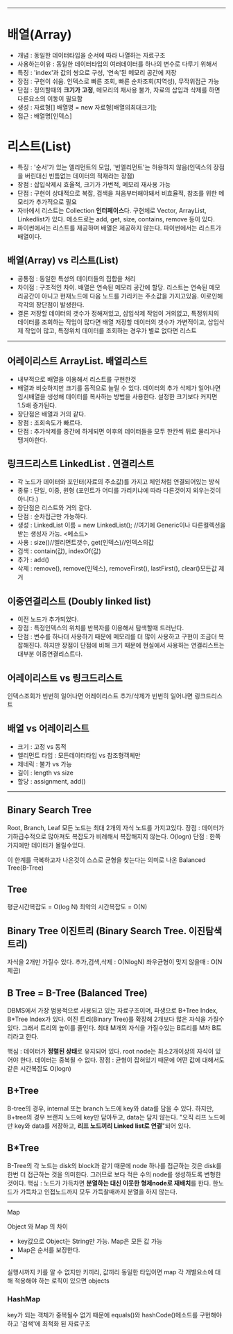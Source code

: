 
---
# 배열(Array)
- 개념 : 동일한 데이터타입을 순서에 따라 나열하는 자료구조
- 사용하는이유 : 동일한 데이터타입의 여러데이터를 하나의 변수로 다루기 위해서
- 특징 : 'index'과 값의 쌍으로 구성, '연속'된 메모리 공간에 저장
- 장점 : 구현이 쉬움. 인덱스로 빠른 조회, 빠른 순차조회(지역성), 무작위접근 가능
- 단점 : 정의할때의 **크기가 고정**, 메모리의 재사용 불가, 자료의 삽입과 삭제를 하면 다른요소의 이동이 필요함
- 생성 : 자료형[] 배열명 = new 자료형[배열의최대크기];
- 접근 : 배열명[인덱스]

# 리스트(List)
- 특징 : '순서'가 있는 엘리먼트의 모임, '빈엘리먼트'는 허용하지 않음(인덱스의 장점을 버린대신 빈틈없는 데이터의 적재라는 장점)
- 장점 : 삽입삭제시 효율적, 크기가 가변적, 메모리 재사용 가능
- 단점 : 구현이 상대적으로 복잡, 검색을 처음부터해야돼서 비효율적, 참조를 위한 메모리가 추가적으로 필요
- 자바에서 리스트는 Collection **인터페이스**다. 구현체로 Vector, ArrayList, Linkedlist가 있다.
  메소드로는 add, get, size, contains, remove 등이 있다.
- 파이썬에서는 리스트를 제공하며 배열은 제공하지 않는다. 파이썬에서는 리스트가 배열이다.

## 배열(Array) vs 리스트(List)
- 공통점 : 동일한 특성의 데이터들의 집합을 처리
- 차이점 : 구조적인 차이.
  배열은 연속된 메모리 공간에 할당.
  리스트는 연속된 메모리공간이 아니고 현재노드에 다음 노드를 가리키는 주소값을 가지고있음.
  이로인해 각각의 장단점이 발생한다.
- 결론
  저장할 데이터의 갯수가 정해져있고, 삽입삭제 작업이 거의없고, 특정위치의 데이터를 조회하는 작업이 많다면 배열
  저장할 데이터의 갯수가 가변적이고, 삽입삭제 작업이 많고, 특정위치 데이터를 조회하는 경우가 별로 없다면 리스트
---

## 어레이리스트 ArrayList. 배열리스트
- 내부적으로 배열을 이용해서 리스트를 구현한것
- 배열과 비슷하지만 크기를 동적으로 늘릴 수 있다.
 데이터의 추가 삭제가 일어나면 임시배열을 생성해 데이터를 복사하는 방법을 사용한다.
 설정한 크기보다 커지면 1.5배 증가된다.
- 장단점은 배열과 거의 같다.
- 장점 : 조회속도가 빠르다.
- 단점 : 추가삭제를 중간에 하게되면 이후의 데이터들을 모두 한칸씩 뒤로 물리거나 땡겨야한다.

## 링크드리스트 LinkedList . 연결리스트
- 각 노드가 데이터와 포인터(자료의 주소값)를 가지고 체인처럼 연결되어있는 방식
- 종류 : 단일, 이중, 원형
        (포인트가 어디를 가리키냐에 따라 다른것이지 외우는것이 아니다.)
- 장단점은 리스트와 거의 같다.
- 단점 : 순차접근만 가능하다.
- 생성 : LinkedList 이름 = new LinkedList(); 	//여기에 Generic이나 다른컬렉션을 받는 생성자 가능.
<메소드>
- 사용 : size()//엘리먼트갯수, get(인덱스)//인덱스의값
- 검색 : contain(값), indexOf(값)
- 추가 : add()
- 삭제 : remove(), remove(인덱스), removeFirst(), lastFirst(), clear()모든값 제거

## 이중연결리스트 (Doubly linked list)
- 이전 노드가 추가되었다.
- 장점 : 특정인덱스의 위치를 반복자를 이용해서 탐색할때 드러난다.
- 단점 : 변수를 하나더 사용하기 때문에 메모리를 더 많이 사용하고 구현이 조금더 복잡해진다.
하지만 장점이 단점에 비해 크기 때문에 현실에서 사용하는 연결리스트는 대부분 이중연결리스트다.


## 어레이리스트 vs 링크드리스트
인덱스조회가 빈번히 일어나면 어레이리스트
추가/삭제가 빈번히 일어나면 링크드리스트

## 배열 vs 어레이리스트
- 크기 : 고정 vs 동적
- 엘리먼트 타입 : 모든데이터타입 vs 참조형객체만
- 제네릭 : 불가 vs 가능
- 길이 : length vs size
- 할당 : assignment, add()

---
## Binary Search Tree
Root, Branch, Leaf
모든 노드는 최대 2개의 자식 노드를 가지고있다.
장점 : 데이터가 기하급수적으로 많아져도 복잡도가 비례해서 복잡해지지 않는다.
O(logn)
단점 : 한쪽 가지에만 데이터가 몰릴수있다.

이 한계를 극복하고자 나온것이 스스로 균형을 찾는다는 의미로 나온 Balanced Tree(B-Tree)

## Tree
평균시간복잡도 = O(log N)
최악의 시간복잡도 = O(N)

## Binary Tree 이진트리 (Binary Search Tree. 이진탐색트리)
자식을 2개만 가질수 있다.
추가,검색,삭제 : O(NlogN)
좌우균형이 맞지 않을때 : O(N제곱)

## B Tree = B-Tree (Balanced Tree)
DBMS에서 가장 범용적으로 사용되고 있는 자료구조이며, 파생으로 B+Tree Index, B*Tree Index가 있다.
이진 트리(Binary Tree)를 확장해 2개보다 많은 자식을 가질수있다. 그래서 트리의 높이를 줄인다.
최대 M개의 자식을 가질수있는 B트리를 M차 B트리라고 한다.

핵심 : 데이터가 **정렬된 상태**로 유지되어 있다.
    root node는 최소2개이상의 자식이 있어야 한다.
    데이터는 중복될 수 없다.
장점 : 균형이 잡혀있기 때문에 어떤 값에 대해서도 같은 시간복잡도 O(logn)


## B+Tree
 B-tree의 경우, internal 또는 branch 노드에 key와 data를 담을 수 있다.
 하지만, B+tree의 경우 브랜치 노드에 key만 담아두고, data는 담지 않는다.
 "오직 리프 노드에만 key와 data를 저장하고, **리프 노드끼리 Linked list로 연결**"되어 있다.

## B*Tree
B-Tree의 각 노드는 disk의 block과 같기 때문에 node 하나를 접근하는 것은 disk를 한번 더 접근하는 것을 의미한다.
그러므로 보다 적은 수의 node를 생성하도록 변형한것이다.
핵심 : 노드가 가득차면 **분열하는 대신 이웃한 형제node로 재배치**를 한다.
      한노드가 가득차고 인접노드까지 모두 가득찰때까지 분열을 하지 않는다.


---
Map


Object 와 Map 의 차이
- key값으로 Object는 String만 가능. Map은 모든 값 가능
- Map은 순서를 보장한다.
-
실행시까지 키를 알 수 없지만 키끼리, 값끼리 동일한 타입이면 map
각 개별요소에 대해 적용해야 하는 로직이 있으면 objects

### HashMap
key가 되는 객체가 중복될수 없기 때문에 equals()와 hashCode()메소드를 구현해야하고 '검색'에 최적화 된 자료구조
